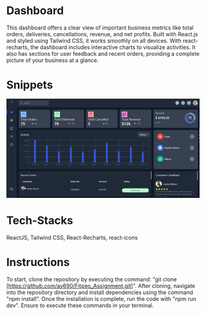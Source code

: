 # Dashboard

This dashboard offers a clear view of important business metrics like total orders, deliveries, cancellations, revenue, and net profits. Built with React.js and styled using Tailwind CSS, it works smoothly on all devices. With react-recharts, the dashboard includes interactive charts to visualize activities. It also has sections for user feedback and recent orders, providing a complete picture of your business at a glance.

# Snippets

<img src="./src//snippets//dash1.png" alt="Dashboard image" />

# Tech-Stacks

ReactJS, Tailwind CSS, React-Recharts, react-icons

# Instructions

To start, clone the repository by executing the command: "git clone [https://github.com/ay690/Fitpeo_Assignment.git]". After cloning, navigate into the repository directory and install dependencies using the command "npm install". Once the installation is complete, run the code with "npm run dev". Ensure to execute these commands in your terminal.
